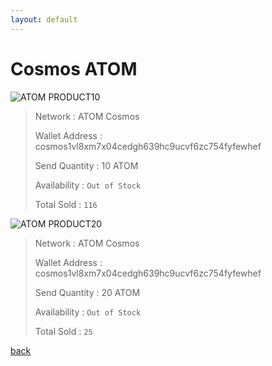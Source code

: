 ```yaml
---
layout: default
---
```


# Cosmos ATOM

![ATOM PRODUCT10](https://latinumfinance.github.io/assets/images/cosmosatomplanetborder2.png)



> Network : ATOM Cosmos
> 
> Wallet Address : cosmos1vl8xm7x04cedgh639hc9ucvf6zc754fyfewhef
>
>  Send Quantity : 10 ATOM
> 
> Availability : `Out of Stock`
>
> Total Sold : `116`


![ATOM PRODUCT20](https://latinumfinance.github.io/assets/images/cosmosatomplanetborder20.png)



> Network : ATOM Cosmos
> 
> Wallet Address : cosmos1vl8xm7x04cedgh639hc9ucvf6zc754fyfewhef
>
>  Send Quantity : 20 ATOM
> 
> Availability : `Out of Stock`
>
> Total Sold : `25`


[back](./)













